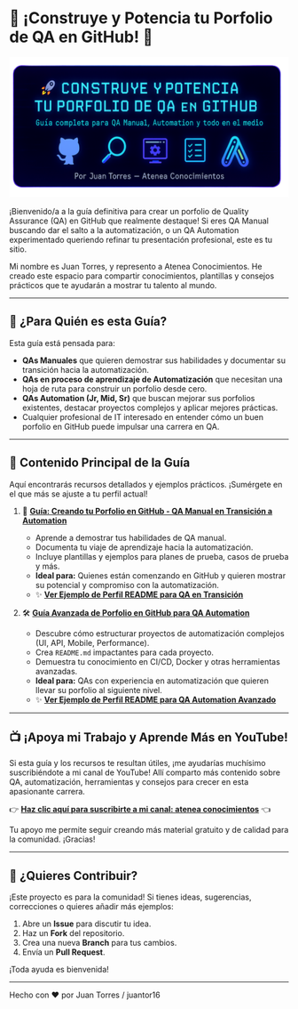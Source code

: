 # 🚀 ¡Construye y Potencia tu Porfolio de QA en GitHub! 🚀

![Banner de la guía](https://github.com/Atenea-Conocimientos/guia-porfolio-qa/blob/main/assets/guia_github_banner.png?raw=true)

¡Bienvenido/a a la guía definitiva para crear un porfolio de Quality Assurance (QA) en GitHub que realmente destaque! Si eres QA Manual buscando dar el salto a la automatización, o un QA Automation experimentado queriendo refinar tu presentación profesional, este es tu sitio.

Mi nombre es Juan Torres, y represento a Atenea Conocimientos. He creado este espacio para compartir conocimientos, plantillas y consejos prácticos que te ayudarán a mostrar tu talento al mundo.

---

## 🤔 ¿Para Quién es esta Guía?

Esta guía está pensada para:

* **QAs Manuales** que quieren demostrar sus habilidades y documentar su transición hacia la automatización.
* **QAs en proceso de aprendizaje de Automatización** que necesitan una hoja de ruta para construir un porfolio desde cero.
* **QAs Automation (Jr, Mid, Sr)** que buscan mejorar sus porfolios existentes, destacar proyectos complejos y aplicar mejores prácticas.
* Cualquier profesional de IT interesado en entender cómo un buen porfolio en GitHub puede impulsar una carrera en QA.

---

## 📖 Contenido Principal de la Guía

Aquí encontrarás recursos detallados y ejemplos prácticos. ¡Sumérgete en el que más se ajuste a tu perfil actual!

1.  📄 **[Guía: Creando tu Porfolio en GitHub - QA Manual en Transición a Automation](./docs/guia_qa_manual.md)**
    * Aprende a demostrar tus habilidades de QA manual.
    * Documenta tu viaje de aprendizaje hacia la automatización.
    * Incluye plantillas y ejemplos para planes de prueba, casos de prueba y más.
    * **Ideal para:** Quienes están comenzando en GitHub y quieren mostrar su potencial y compromiso con la automatización.
    * ✨ **[Ver Ejemplo de Perfil README para QA en Transición](./ejemplos/ejemplo_qa_manual.md)**

2.  🛠️ **[Guía Avanzada de Porfolio en GitHub para QA Automation](./docs/guia_qa_automation.md)**
    * Descubre cómo estructurar proyectos de automatización complejos (UI, API, Mobile, Performance).
    * Crea `README.md` impactantes para cada proyecto.
    * Demuestra tu conocimiento en CI/CD, Docker y otras herramientas avanzadas.
    * **Ideal para:** QAs con experiencia en automatización que quieren llevar su porfolio al siguiente nivel.
    * ✨ **[Ver Ejemplo de Perfil README para QA Automation Avanzado](./ejemplos/ejemplo_qa_automation.md)**

---

## 📺 ¡Apoya mi Trabajo y Aprende Más en YouTube!

Si esta guía y los recursos te resultan útiles, ¡me ayudarías muchísimo suscribiéndote a mi canal de YouTube! Allí comparto más contenido sobre QA, automatización, herramientas y consejos para crecer en esta apasionante carrera.

👉 **[Haz clic aquí para suscribirte a mi canal: atenea conocimientos](https://www.youtube.com/@AteneaConocimientos)** 👈

Tu apoyo me permite seguir creando más material gratuito y de calidad para la comunidad. ¡Gracias!

---

## 🤝 ¿Quieres Contribuir?

¡Este proyecto es para la comunidad! Si tienes ideas, sugerencias, correcciones o quieres añadir más ejemplos:

1.  Abre un **Issue** para discutir tu idea.
2.  Haz un **Fork** del repositorio.
3.  Crea una nueva **Branch** para tus cambios.
4.  Envía un **Pull Request**.

¡Toda ayuda es bienvenida!

---

Hecho con ❤️ por Juan Torres / juantor16
